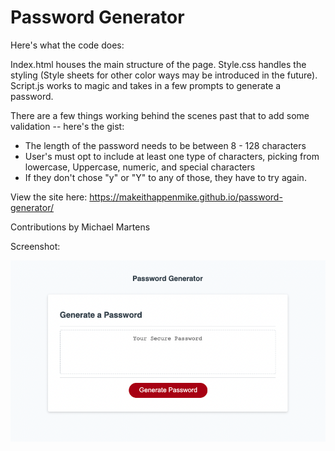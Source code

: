 # Password Generator

Here's what the code does:

Index.html houses the main structure of the page. Style.css handles the styling (Style sheets for other color ways may be introduced in the future). Script.js works to magic and takes in a few prompts to generate a password.

There are a few things working behind the scenes past that to add some validation -- here's the gist:

- The length of the password needs to be between 8 - 128 characters
- User's must opt to include at least one type of characters, picking from lowercase, Uppercase, numeric, and special characters
- If they don't chose "y" or "Y" to any of those, they have to try again.

View the site here: <https://makeithappenmike.github.io/password-generator/>

Contributions by Michael Martens

Screenshot:

<img src="Assets/screenshot.png" alt="screenshot of password generator" />
